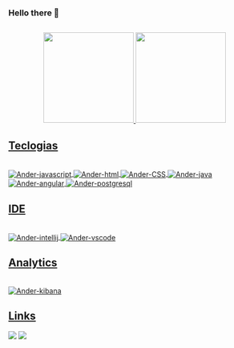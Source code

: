 ### Hello there 👋
    
##

<div  align="center">
  <a href="https://github.com/AndersPaulino">
  <img height="180em" src="https://github-readme-stats.vercel.app/api?username=AndersPaulino&show_icons=true&theme=synthwave&include_all_commits=true&count_private=true"/>
  <img height="180em" src="https://github-readme-stats.vercel.app/api/top-langs/?username=AndersPaulino&layout=compact&langs_count=7&theme=synthwave"/>
</div>
      
 ## Teclogias
  
  
<div style="display: inline_block"><br>
  <img align="center" alt="Ander-javascript" src="https://img.shields.io/badge/JavaScript-F7DF1E?style=for-the-badge&logo=javascript&logoColor=black">
  <img align="center" alt="Ander-html" src="https://img.shields.io/badge/HTML5-E34F26?style=for-the-badge&logo=html5&logoColor=white">
  <img align="center" alt="Ander-CSS" src="https://img.shields.io/badge/CSS3-1572B6?style=for-the-badge&logo=css3&logoColor=white">
  <img align="center" alt="Ander-java" src="https://img.shields.io/badge/Java-ED8B00?style=for-the-badge&logo=openjdk&logoColor=white">
  <img align="center" alt="Ander-angular" src="https://img.shields.io/badge/Angular-DD0031?style=for-the-badge&logo=angular&logoColor=white">
  <img align="center" alt="Ander-postgresql" src="https://img.shields.io/badge/PostgreSQL-316192?style=for-the-badge&logo=postgresql&logoColor=white">
</div>

## IDE
<div style="display: inline_block"><br>
  <img align="center" alt="Ander-intellij" src="https://img.shields.io/badge/IntelliJ_IDEA-000000.svg?style=for-the-badge&logo=intellij-idea&logoColor=white">
  <img align="center" alt="Ander-vscode" src="https://img.shields.io/badge/Visual_Studio-5C2D91?style=for-the-badge&logo=visual%20studio&logoColor=white">
</div>

## Analytics
<div style="display: inline_block"><br>
  <img align="center" alt="Ander-kibana" src="https://img.shields.io/badge/Kibana-005571?style=for-the-badge&logo=Kibana&logoColor=white">
</div>

## Links
  
<div> 
  <a href="https://instagram.com/anderpaulino_" target="_blank"><img src="https://img.shields.io/badge/-Instagram-%23E4405F?style=for-the-badge&logo=instagram&logoColor=white" target="_blank"></a>
  <a href="https://www.linkedin.com/in/anderson-paulino/" target="_blank"><img src="https://img.shields.io/badge/LinkedIn-0077B5?style=for-the-badge&logo=linkedin&logoColor=white" target="_blank"></a>
</div>

## 



